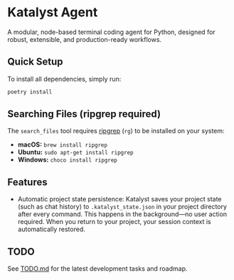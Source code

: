 # Katalyst Agent

A modular, node-based terminal coding agent for Python, designed for robust, extensible, and production-ready workflows.

## Quick Setup

To install all dependencies, simply run:

```bash
poetry install
```

## Searching Files (ripgrep required)

The `search_files` tool requires [ripgrep](https://github.com/BurntSushi/ripgrep) (`rg`) to be installed on your system:
- **macOS:**   `brew install ripgrep`
- **Ubuntu:**  `sudo apt-get install ripgrep`
- **Windows:** `choco install ripgrep`

## Features

- Automatic project state persistence: Katalyst saves your project state (such as chat history) to `.katalyst_state.json` in your project directory after every command. This happens in the background—no user action required. When you return to your project, your session context is automatically restored.

## TODO

See [TODO.md](./TODO.md) for the latest development tasks and roadmap.

